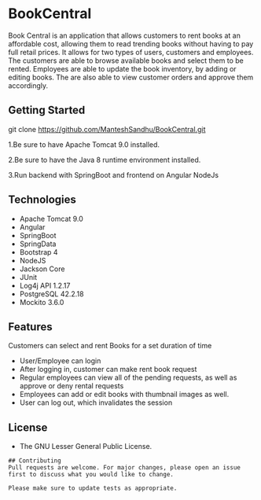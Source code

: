 # BookCentral

Book Central is an application that allows customers to rent books at an affordable cost, allowing them to read trending books without having to pay full retail prices. It allows for two types of users, customers and employees. The customers are able to browse available books and select them to be rented. Employees are able to update the book inventory, by adding or editing books. The are also able to view customer orders and approve them accordingly.

## Getting Started

git clone https://github.com/ManteshSandhu/BookCentral.git

1.Be sure to have Apache Tomcat 9.0 installed.

2.Be sure to have the Java 8 runtime environment installed.

3.Run backend with SpringBoot and frontend on Angular NodeJs

## Technologies
- Apache Tomcat 9.0
- Angular
- SpringBoot
- SpringData
- Bootstrap 4
- NodeJS
- Jackson Core
- JUnit
- Log4j API 1.2.17
- PostgreSQL 42.2.18
- Mockito 3.6.0


## Features

Customers can select and rent Books for a set duration of time

* User/Employee can login
* After logging in, customer can make rent book request
* Regular employees can view all of the pending requests, as well as approve or deny rental requests
* Employees can add or edit books with thumbnail images as well.
* User can log out, which invalidates the session

## License
* The GNU Lesser General Public License.

```
## Contributing
Pull requests are welcome. For major changes, please open an issue first to discuss what you would like to change.

Please make sure to update tests as appropriate.
